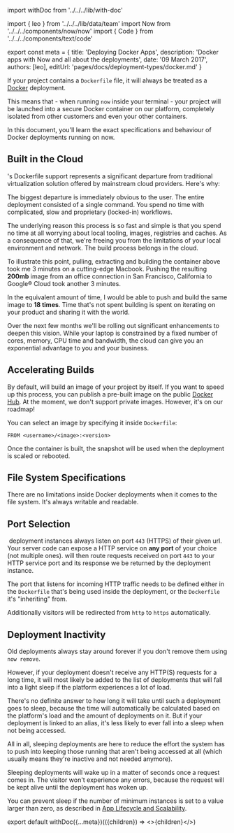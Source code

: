 import withDoc from '../../../lib/with-doc'

import { leo } from '../../../lib/data/team'
import Now from '../../../components/now/now'
import { Code } from '../../../components/text/code'

export const meta = {
  title: 'Deploying Docker Apps',
  description: 'Docker apps with Now and all about the deployments',
  date: '09 March 2017',
  authors: [leo],
  editUrl: 'pages/docs/deployment-types/docker.md'
}

If your project contains a `Dockerfile` file, it will always be treated as a [Docker](https://www.docker.com/) deployment.

This means that - when running `now` inside your terminal - your project will be launched into a secure Docker container on our platform, completely isolated from other customers and even your other containers.

In this document, you'll learn the exact specifications and behaviour of Docker deployments running on now.

## Built in the Cloud

&#8203;<Now color="#000" />'s Dockerfile support represents a significant departure from traditional virtualization solution offered by mainstream cloud providers. Here's why:

The biggest departure is immediately obvious to the user. The entire deployment consisted of a single command. You spend no time with complicated, slow and proprietary (locked-in) workflows.

The underlying reason this process is so fast and simple is that you spend no time at all worrying about local tooling, images, registries and caches. As a consequence of that, we're freeing you from the limitations of your local environment and network. The build process belongs in the cloud.

To illustrate this point, pulling, extracting and building the container above took me 3 minutes on a cutting-edge Macbook. Pushing the resulting **200mb** image from an office connection in San Francisco, California to Google® Cloud took another 3 minutes.

In the equivalent amount of time, I would be able to push and build the same image to <Now color="#000"/> **18 times**. Time that's not spent building is spent on iterating on your product and sharing it with the world.

Over the next few months we'll be rolling out significant enhancements to deepen this vision. While your laptop is constrained by a fixed number of cores, memory, CPU time and bandwidth, the cloud can give you an exponential advantage to you and your business.

## Accelerating Builds

By default, <Now color="#000"/> will build an image of your project by itself. If you want to speed up this process, you can publish a pre-built image on the public [Docker Hub](https://hub.docker.com/). At the moment, we don't support private images. However, it's on our roadmap!

You can select an image by specifying it inside `Dockerfile`:

```
FROM <username>/<image>:<version>
```

Once the container is built, the snapshot will be used when the deployment is scaled or rebooted.

## File System Specifications

There are no limitations inside Docker deployments when it comes to the file system. It's always writable and readable.

## Port Selection

&#8203;<Now color="#000" /> deployment instances always listen on port `443` (HTTPS) of their given url. Your server code can expose a HTTP service on **any port** of your choice (not multiple ones). <Now color="#000" /> will then route requests received on port `443` to your HTTP service port and its response we be returned by the deployment instance.

The port that listens for incoming HTTP traffic needs to be defined either in the `Dockerfile` that's being used inside the deployment, or the `Dockerfile` it's "inheriting" from.

Additionally visitors will be redirected from `http` to `https` automatically.

## Deployment Inactivity

Old deployments always stay around forever if you don't remove them using `now remove`.

However, if your deployment doesn't receive any HTTP(S) requests for a long time, it will most likely be added to the list of deployments that will fall into a light sleep if the platform experiences a lot of load.

There's no definite answer to how long it will take until such a deployment goes to sleep, because the time will automatically be calculated based on the platform's load and the amount of deployments on it. But if your deployment is linked to an alias, it's less likely to ever fall into a sleep when not being accessed.

All in all, sleeping deployments are here to reduce the effort the system has to push into keeping those running that aren't being accessed at all (which usually means they're inactive and not needed anymore).

Sleeping deployments will wake up in a matter of seconds once a request comes in. The visitor won't experience any errors, because the request will be kept alive until the deployment has woken up.

You can prevent sleep if the number of minimum instances is set to a value larger than zero, as described in [App Lifecycle and Scalability](https://zeit.co/docs/guides/app-lifecycle-and-scalability).

export default withDoc({...meta})(({children}) => <>{children}</>)

